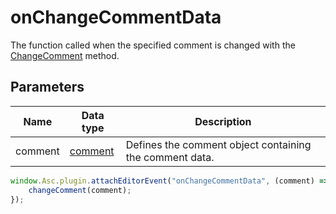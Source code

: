 # onChangeCommentData

The function called when the specified comment is changed with the [ChangeComment](../../methods/plugins/methods/text-document-api/Api/Methods/ChangeComment) method.

## Parameters

| **Name** | **Data type** | **Description** |
| --------- | ------------- | ----------- |
| comment | [comment](Enumeration/comment.md) | Defines the comment object containing the comment data. |

```javascript
window.Asc.plugin.attachEditorEvent("onChangeCommentData", (comment) => {
    changeComment(comment);
});
```


